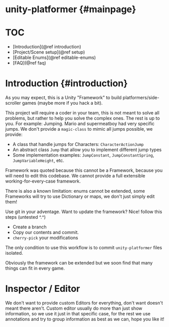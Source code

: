 unity-platformer                         {#mainpage}
============

# TOC

* [Introduction](@ref introduction)
* [Project/Scene setup](@ref setup)
* [Editable Enums](@ref editable-enums)
* [FAQ](@ref faq)

# Introduction {#introduction}

As you may expect, this is a Unity "Framework" to build platformers/side-scroller games (maybe more if you hack a bit).

This project will require a coder in your team, this is not meant to solve all problems, but rather to help you solve the complex ones. The rest is up to you.
For example: Jumping. Mario and supermeatboy had very specific jumps.
We don't provide a `magic-class` to mimic all jumps possible, we provide:

* A class that handle jumps for Characters: `CharacterActionJump`
* An abstract class `Jump` that allow you to implement different jump types
* Some implementation examples: `JumpConstant`, `JumpConstantSpring`,
`JumpVariableHeight`, etc.


Framework was quoted because this cannot be a Framework, because you
will need to edit this codebase. We cannot provide a full extensible
working-for-every-case framework.

There is also a known limitation: enums cannot be extended, some Frameworks
will try to use Dictionary or maps, we don't just simply edit them!

Use git in your adventage. Want to update the framework?
Nice! follow this steps (untested ^.^)

* Create a branch
* Copy our contents and commit.
* `cherry-pick` your modifications

The only condition to use this workflow is to commit `unity-platformer` files
isolated.

Obviously the framework can be extended but we soon find that many things
can fit in every game.


# Inspector / Editor

We don't want to provide custom Editors for everything,
don't want doesn't meant there aren't.
Custom editor usually do more than just show information, so we use it
just in that specific case, for the rest we use annotations and try to group
information as best as we can, hope you like it!
